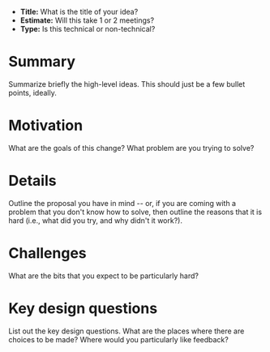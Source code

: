 - **Title:** What is the title of your idea?
- **Estimate:** Will this take 1 or 2 meetings?
- **Type:** Is this technical or non-technical?

# Summary

Summarize briefly the high-level ideas. This should just be a few
bullet points, ideally.

# Motivation

What are the goals of this change? What problem are you trying to solve?

# Details

Outline the proposal you have in mind -- or, if you are coming with a
problem that you don't know how to solve, then outline the reasons
that it is hard (i.e., what did you try, and why didn't it work?).

# Challenges

What are the bits that you expect to be particularly hard?

# Key design questions

List out the key design questions. What are the places where there are
choices to be made? Where would you particularly like feedback?


